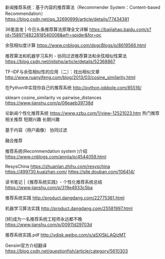新闻推荐系统：基于内容的推荐算法（Recommender System：Content-based Recommendation）
https://blog.csdn.net/qq_32690999/article/details/77434381

36氪首发 | 今日头条推荐算法原理全文详解
https://baijiahao.baidu.com/s?id=1589714822818540008&wfr=spider&for=pc

余弦相似度计算
https://www.cnblogs.com/dsgcBlogs/p/8619566.html

推荐算法和机器学习系列 - 协同过滤推荐算法和余弦相似性算法
https://blog.csdn.net/initphp/article/details/52368867

TF-IDF与余弦相似性的应用（二）：找出相似文章
http://www.ruanyifeng.com/blog/2013/03/cosine_similarity.html

在Python中实现你自己的推荐系统
http://python.jobbole.com/85516/

sklearn cosine_similarity vs pairwise_distances
https://www.jianshu.com/p/06eaeb39738d

论新闻个性化推荐系统
https://www.xzbu.com/1/view-12521023.htm
热门推荐
相关推荐
短期兴趣
长期兴趣

基于内容（用户画像）
协同过滤

融合推荐

推荐系统(Recommendation system )介绍
https://www.cnblogs.com/annjia/p/4544059.html



ResysChina
https://zhuanlan.zhihu.com/resyschina
https://499730.kuaizhan.com/
https://site.douban.com/106414/

读书笔记 |《推荐系统实践》- 个性化推荐系统总结
https://www.jianshu.com/p/319e4933c5ba

推荐系统实践
http://product.dangdang.com/22775361.html

机器学习算法实践
http://product.dangdang.com/25581997.html

[转]成为一名推荐系统工程师永远都不晚
https://www.jianshu.com/p/00911d29703d


推荐系统实践.pdf
http://vdisk.weibo.com/s/aSXlSkLAQjzMT


Gensim官方介绍翻译
https://blog.csdn.net/questionfish/article/category/5610303